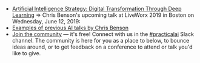 - [Artificial Intelligence Strategy:  Digital Transformation Through Deep Learning](https://www.liveworx.com/presenters/chris-benson) => Chris Benson's upcoming talk at LiveWorx 2019 in Boston on Wednesday, June 12, 2019:
- [Examples of previous AI talks by Chris Benson](https://www.youtube.com/playlist?list=PLzhVyvJIblj3v80kmD7DkXfUj14SlK8EE)
- [Join the community](https://changelog.com/community) — it's free! Connect with us in the [#practicalai](https://changelog.slack.com/messages/CAACWA9FE) Slack channel. The community is here for you as a place to below, to bounce ideas around, or to get feedback on a conference to attend or talk you'd like to give.